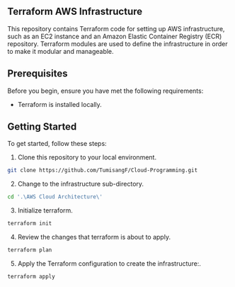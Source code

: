## Terraform AWS Infrastructure
This repository contains Terraform code for setting up AWS infrastructure, such as an EC2 instance and an Amazon Elastic Container Registry (ECR) repository. Terraform modules are used to define the infrastructure in order to make it modular and manageable.

## Prerequisites
Before you begin, ensure you have met the following requirements:

* Terraform is installed locally.

## Getting Started
To get started, follow these steps:


1. Clone this repository to your local environment.
   
```bash
git clone https://github.com/TumisangF/Cloud-Programming.git
```
2. Change to the infrastructure sub-directory.

```bash
cd '.\AWS Cloud Architecture\'
```

3. Initialize terraform.

```bash
terraform init
```

4. Review the changes that terraform is about to apply.

```bash
terraform plan
```

5. Apply the Terraform configuration to create the infrastructure:.

```bash
terraform apply
```




